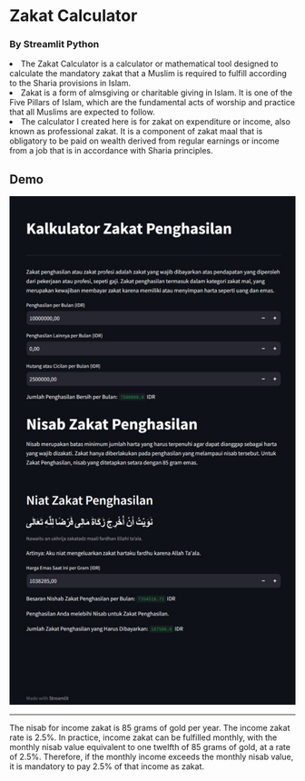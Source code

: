 # Zakat Calculator
### By Streamlit Python

<li>
The Zakat Calculator is a calculator or mathematical tool designed to calculate the mandatory zakat that a Muslim is required to fulfill according to the Sharia provisions in Islam.
</li>
<li>
Zakat is a form of almsgiving or charitable giving in Islam. It is one of the Five Pillars of Islam, which are the fundamental acts of worship and practice that all Muslims are expected to follow.
</li>
<li>
The calculator I created here is for zakat on expenditure or income, also known as professional zakat. It is a component of zakat maal that is obligatory to be paid on wealth derived from regular earnings or income from a job that is in accordance with Sharia principles.
</li>

## Demo
![alt text](https://github.com/nadqz/kalkulatorZakat/blob/main/image/kalkulatorZakat.jpg?raw=true)

---

The nisab for income zakat is 85 grams of gold per year. The income zakat rate is 2.5%. In practice, income zakat can be fulfilled monthly, with the monthly nisab value equivalent to one twelfth of 85 grams of gold, at a rate of 2.5%. Therefore, if the monthly income exceeds the monthly nisab value, it is mandatory to pay 2.5% of that income as zakat.
